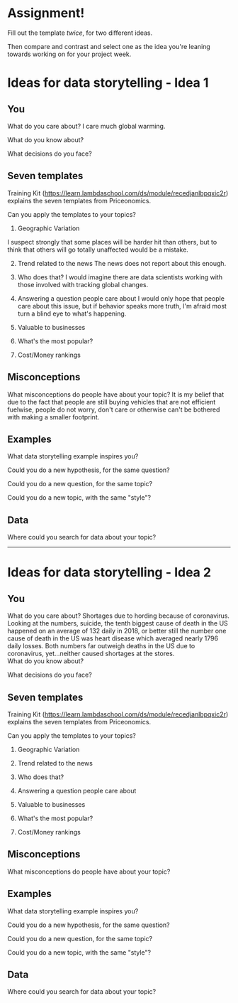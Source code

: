 # Assignment!

Fill out the template *twice*, for two different ideas.

Then compare and contrast and select one as the idea you're leaning towards
working on for your project week.


# Ideas for data storytelling - Idea 1

## You

What do you care about?
I care much global warming.

What do you know about?


What decisions do you face?


## Seven templates

Training Kit (https://learn.lambdaschool.com/ds/module/recedjanlbpqxic2r) explains the seven templates from Priceonomics.

Can you apply the templates to your topics? 

1. Geographic Variation

I suspect strongly that some places will be harder hit than others, but to think that others will go totally unaffected would be a mistake.

2. Trend related to the news
The news does not report about this enough.

3. Who does that?
I would imagine there are data scientists working with those involved with tracking global changes.

4. Answering a question people care about
I would only hope that people care about this issue, but if behavior speaks more truth, I'm afraid most turn a blind eye to what's happening.

5. Valuable to businesses


6. What's the most popular?


7. Cost/Money rankings


## Misconceptions

What misconceptions do people have about your topic?
It is my belief that due to the fact that people are still buying vehicles that are not efficient fuelwise, people do not worry, don't care or otherwise can't be bothered with making a smaller footprint.

## Examples

What data storytelling example inspires you?


Could you do a new hypothesis, for the same question?


Could you do a new question, for the same topic?


Could you do a new topic, with the same "style"?


## Data

Where could you search for data about your topic?

---

# Ideas for data storytelling - Idea 2

## You

What do you care about?
Shortages due to hording because of coronavirus.  Looking at the numbers, suicide, the tenth biggest cause of death in the US happened on an average of 132 daily in 2018, or better still the number one cause of death in the US was heart disease which averaged nearly 1796 daily losses.  Both numbers far outweigh deaths in the US due to coronavirus, yet...neither caused shortages at the stores.  
What do you know about?


What decisions do you face?


## Seven templates

Training Kit (https://learn.lambdaschool.com/ds/module/recedjanlbpqxic2r) explains the seven templates from Priceonomics.

Can you apply the templates to your topics? 

1. Geographic Variation


2. Trend related to the news


3. Who does that?


4. Answering a question people care about


5. Valuable to businesses


6. What's the most popular?


7. Cost/Money rankings


## Misconceptions

What misconceptions do people have about your topic?


## Examples

What data storytelling example inspires you?


Could you do a new hypothesis, for the same question?


Could you do a new question, for the same topic?


Could you do a new topic, with the same "style"?


## Data

Where could you search for data about your topic?
